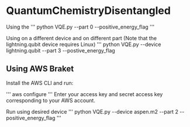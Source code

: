 # QuantumChemistryDisentangled





Using the 
'''
python VQE.py --part 0 --positive_energy_flag
'''


Using on a different device and on different part (Note that the lightning.qubit device requires Linux) 
'''
python VQE.py --device lightning.qubit --part 3 --postive_energy_flag


## Using AWS Braket

Install the AWS CLI and run:

'''
aws configure
'''
Enter your access key and secret access key corresponding to your AWS account. 

Run using desired device
'''
python VQE.py --device aspen.m2 --part 2 --positive_energy_flag 
'''

